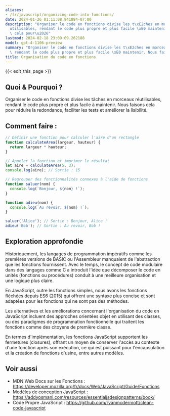 ```yaml
---
aliases:
- /fr/javascript/organizing-code-into-functions/
date: 2024-01-26 01:11:08.941884-07:00
description: "Organiser le code en fonctions divise les t\xE2ches en morceaux r\xE9\
  utilisables, rendant le code plus propre et plus facile \xE0 maintenir. Nous faisons\
  \ cela pour\u2026"
lastmod: 2024-02-18 23:09:09.262188
model: gpt-4-1106-preview
summary: "Organiser le code en fonctions divise les t\xE2ches en morceaux r\xE9utilisables,\
  \ rendant le code plus propre et plus facile \xE0 maintenir. Nous faisons cela pour\u2026"
title: Organisation du code en fonctions
---
```


{{< edit_this_page >}}

## Quoi & Pourquoi ?
Organiser le code en fonctions divise les tâches en morceaux réutilisables, rendant le code plus propre et plus facile à maintenir. Nous faisons cela pour réduire la redondance, faciliter les tests et améliorer la lisibilité.

## Comment faire :

```javascript
// Définir une fonction pour calculer l'aire d'un rectangle
function calculateArea(largeur, hauteur) {
  return largeur * hauteur;
}

// Appeler la fonction et imprimer le résultat
let aire = calculateArea(5, 3);
console.log(aire); // Sortie : 15
```

```javascript
// Regrouper des fonctionnalités connexes à l'aide de fonctions
function saluer(nom) {
  console.log(`Bonjour, ${nom} !`);
}

function adieu(nom) {
  console.log(`Au revoir, ${nom} !`);
}

saluer('Alice'); // Sortie : Bonjour, Alice !
adieu('Bob'); // Sortie : Au revoir, Bob !
```

## Exploration approfondie
Historiquement, les langages de programmation impératifs comme les premières versions de BASIC ou l'Assembleur manquaient de l'abstraction que les fonctions fournissent. Avec le temps, le concept de code modulaire dans des langages comme C a introduit l'idée que décomposer le code en unités (fonctions ou procédures) conduit à une meilleure organisation et une logique plus claire.

En JavaScript, outre les fonctions simples, nous avons les fonctions fléchées depuis ES6 (2015) qui offrent une syntaxe plus concise et sont adaptées pour les fonctions qui ne sont pas des méthodes.

Les alternatives et les améliorations concernant l'organisation du code en JavaScript incluent des approches orientées objet en utilisant des classes, ou des paradigmes de programmation fonctionnelle qui traitent les fonctions comme des citoyens de première classe.

En termes d'implémentation, les fonctions JavaScript supportent les fermetures (closures), offrant un moyen de conserver l'accès au contexte d'une fonction après son exécution, ce qui est puissant pour l'encapsulation et la création de fonctions d'usine, entre autres modèles.

## Voir aussi
- MDN Web Docs sur les Fonctions : https://developer.mozilla.org/fr/docs/Web/JavaScript/Guide/Functions
- Modèles de conception JavaScript : https://addyosmani.com/resources/essentialjsdesignpatterns/book/
- Code Propre JavaScript : https://github.com/ryanmcdermott/clean-code-javascript
